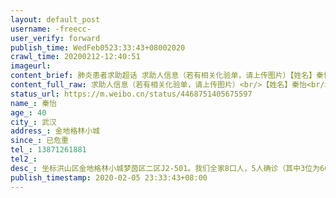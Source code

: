 ```yaml
---
layout: default_post
username: -freecc-
user_verify: forward
publish_time: WedFeb0523:33:43+08002020
crawl_time: 20200212-12:40:51
imageurl: 
content_brief: 肺炎患者求助超话 求助人信息（若有相关化验单，请上传图片）【姓名】秦怡【年龄】40【所在城市】武汉【所在小区、社区】金地格林小城【患病时间】已危重【联系方式】13871261881【其他紧急联系人】【病情描述】坐标 洪山区金地格林小城梦茵区二区J2-501。我们全家8口人，5人确诊（其中3位 ...全文
content_full_raw: 求助人信息（若有相关化验单，请上传图片）<br/>【姓名】秦怡<br/>【年龄】40<br/>【所在城市】武汉<br/>【所在小区、社区】金地格林小城<br/>【患病时间】已危重<br/>【联系方式】13871261881<br/>【其他紧急联系人】<br/>【病情描述】坐标洪山区金地格林小城梦茵区二区J2-501。我们全家8口人，5人确诊（其中3位为60岁以上的老人），2个孩子正由1位66岁患有支气管炎基础病的老人照顾。他本人已经隔离治疗，今天其中1位老人已经在人民医院东院诊断为危重，但医院无法安排入住，社区也无法安排进隔离治疗点，希望大家能提供帮助！！！<br/>联系人秦怡13871261881
status_url: https://m.weibo.cn/status/4468751405675597
name_: 秦怡
age_: 40
city_: 武汉
address_: 金地格林小城
since_: 已危重
tel_: 13871261881
tel2_: 
desc_: 坐标洪山区金地格林小城梦茵区二区J2-501。我们全家8口人，5人确诊（其中3位为60岁以上的老人），2个孩子正由1位66岁患有支气管炎基础病的老人照顾。他本人已经隔离治疗，今天其中1位老人已经在人民医院东院诊断为危重，但医院无法安排入住，社区也无法安排进隔离治疗点，希望大家能提供帮助！！！联系人秦怡13871261881
publish_timestamp: 2020-02-05 23:33:43+08:00
---
```

